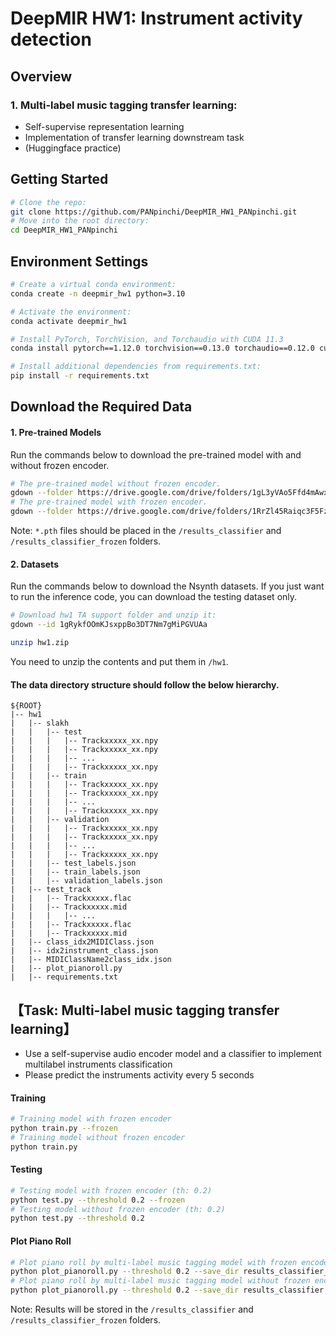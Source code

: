 # DeepMIR HW1: Instrument activity detection

## Overview
### 1.  Multi-label music tagging transfer learning:
* Self-supervise representation learning
* Implementation of transfer learning downstream task
* (Huggingface practice)


## Getting Started 
```bash
# Clone the repo:
git clone https://github.com/PANpinchi/DeepMIR_HW1_PANpinchi.git
# Move into the root directory:
cd DeepMIR_HW1_PANpinchi
```
## Environment Settings
```bash
# Create a virtual conda environment:
conda create -n deepmir_hw1 python=3.10

# Activate the environment:
conda activate deepmir_hw1

# Install PyTorch, TorchVision, and Torchaudio with CUDA 11.3
conda install pytorch==1.12.0 torchvision==0.13.0 torchaudio==0.12.0 cudatoolkit=11.3 -c pytorch

# Install additional dependencies from requirements.txt:
pip install -r requirements.txt
```
## Download the Required Data
#### 1. Pre-trained Models
Run the commands below to download the pre-trained model with and without frozen encoder.
```bash
# The pre-trained model without frozen encoder.
gdown --folder https://drive.google.com/drive/folders/1gL3yVAo5Ffd4mAwxU-a812QyIO--jNzX?usp=drive_link
# The pre-trained model with frozen encoder. 
gdown --folder https://drive.google.com/drive/folders/1RrZl45Raiqc3F5FzBWmWDaTwG7pBusCn?usp=drive_link
```
Note: `*.pth` files should be placed in the `/results_classifier` and `/results_classifier_frozen` folders.

#### 2. Datasets
Run the commands below to download the Nsynth datasets.
If you just want to run the inference code, you can download the testing dataset only.
```bash
# Download hw1 TA support folder and unzip it:
gdown --id 1gRykfOOmKJsxppBo3DT7Nm7gMiPGVUAa

unzip hw1.zip
```


You need to unzip the contents and put them in `/hw1`.

#### The data directory structure should follow the below hierarchy.
```
${ROOT}
|-- hw1
|   |-- slakh
|   |   |-- test
|   |   |   |-- Trackxxxxx_xx.npy
|   |   |   |-- Trackxxxxx_xx.npy
|   |   |   |-- ...
|   |   |   |-- Trackxxxxx_xx.npy
|   |   |-- train
|   |   |   |-- Trackxxxxx_xx.npy
|   |   |   |-- Trackxxxxx_xx.npy
|   |   |   |-- ...
|   |   |   |-- Trackxxxxx_xx.npy
|   |   |-- validation
|   |   |   |-- Trackxxxxx_xx.npy
|   |   |   |-- Trackxxxxx_xx.npy
|   |   |   |-- ...
|   |   |   |-- Trackxxxxx_xx.npy
|   |   |-- test_labels.json
|   |   |-- train_labels.json
|   |   |-- validation_labels.json
|   |-- test_track
|   |   |-- Trackxxxxx.flac
|   |   |-- Trackxxxxx.mid
|   |   |   |-- ...
|   |   |-- Trackxxxxx.flac
|   |   |-- Trackxxxxx.mid
|   |-- class_idx2MIDIClass.json
|   |-- idx2instrument_class.json
|   |-- MIDIClassName2class_idx.json
|   |-- plot_pianoroll.py
|   |-- requirements.txt
```

## 【Task: Multi-label music tagging transfer learning】
* Use a self-supervise audio encoder model and a classifier to implement multilabel instruments classification
* Please predict the instruments activity every 5 seconds

#### Training
```bash
# Training model with frozen encoder
python train.py --frozen
# Training model without frozen encoder
python train.py
```

#### Testing
```bash
# Testing model with frozen encoder (th: 0.2)
python test.py --threshold 0.2 --frozen
# Testing model without frozen encoder (th: 0.2)
python test.py --threshold 0.2
```

#### Plot Piano Roll
```bash
# Plot piano roll by multi-label music tagging model with frozen encoder (th: 0.2)
python plot_pianoroll.py --threshold 0.2 --save_dir results_classifier_frozen
# Plot piano roll by multi-label music tagging model without frozen encoder (th: 0.2)
python plot_pianoroll.py --threshold 0.2 --save_dir results_classifier
```
Note: Results will be stored in the `/results_classifier` and `/results_classifier_frozen` folders.

